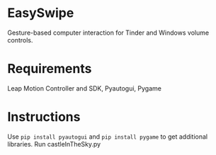 # EasySwipe
Gesture-based computer interaction for Tinder and Windows volume controls.

# Requirements
Leap Motion Controller and SDK, Pyautogui, Pygame

# Instructions
Use `pip install pyautogui` and `pip install pygame` to get additional libraries.
Run castleInTheSky.py
